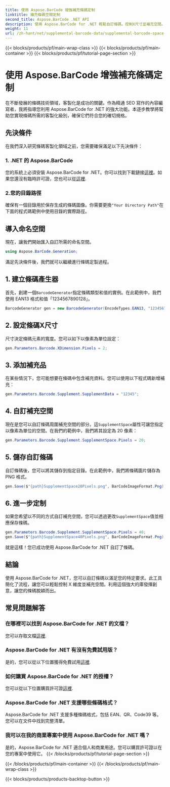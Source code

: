 ```yaml
---
title: 使用 Aspose.BarCode 增強補充條碼定制
linktitle: 補充條碼空間定制
second_title: Aspose.BarCode .NET API
description: 使用 Aspose.BarCode for .NET 輕鬆自訂條碼。控制X尺寸並補充空間。嘗試免費試用！
weight: 11
url: /zh-hant/net/supplemental-barcode-data/supplemental-barcode-space-customization/
---
```


{{< blocks/products/pf/main-wrap-class >}}
{{< blocks/products/pf/main-container >}}
{{< blocks/products/pf/tutorial-page-section >}}

# 使用 Aspose.BarCode 增強補充條碼定制


在不斷發展的條碼技術領域，客製化是成功的關鍵。作為精通 SEO 寫作的內容編寫者，我將指導您利用 Aspose.BarCode for .NET 的強大功能。本逐步教學將幫助您實現條碼所需的客製化級別，確保它們符合您的確切規格。

## 先決條件

在我們深入研究條碼客製化領域之前，您需要確保滿足以下先決條件：

### 1. .NET 的 Aspose.BarCode

您的系統上必須安裝 Aspose.BarCode for .NET。你可以找到下載鏈接[這裡](https://releases.aspose.com/barcode/net/)。如果您還沒有臨時許可證，您也可以從[這裡](https://purchase.aspose.com/temporary-license/).

### 2.您的目錄路徑

確保有一個目錄用於保存生成的條碼圖像。你需要更換`"Your Directory Path"`在下面的程式碼範例中使用目錄的實際路徑。

## 導入命名空間

現在，讓我們開始匯入自訂所需的命名空間。

```csharp
using Aspose.BarCode.Generation;
```

滿足先決條件後，我們就可以繼續進行條碼定製過程。

## 1. 建立條碼產生器

首先，創建一個`BarcodeGenerator`指定條碼類型和值的實例。在此範例中，我們使用 EAN13 格式和值「1234567890128」。

```csharp
BarcodeGenerator gen = new BarcodeGenerator(EncodeTypes.EAN13, "1234567890128");
```

## 2. 設定條碼X尺寸

尺寸決定條碼元素的寬度。您可以如下以像素為單位設定：

```csharp
gen.Parameters.Barcode.XDimension.Pixels = 2;
```

## 3. 添加補充品

在某些情況下，您可能想要在條碼中包含補充資料。您可以使用以下程式碼新增補充：

```csharp
gen.Parameters.Barcode.Supplement.SupplementData = "12345";
```

## 4. 自訂補充空間

現在是您可以自訂條碼周圍補充空間的部分。這`SupplementSpace`屬性可讓您指定以像素為單位的空間。在我們的範例中，我們將其設定為 20 像素：

```csharp
gen.Parameters.Barcode.Supplement.SupplementSpace.Pixels = 20;
```

## 5. 儲存自訂條碼

自訂條碼後，您可以將其儲存到指定目錄。在此範例中，我們將條碼圖片儲存為 PNG 格式。

```csharp
gen.Save($"{path}SupplementSpace20Pixels.png", BarCodeImageFormat.Png);
```

## 6. 進一步定制

如果您希望以不同的方式自訂補充空間，您可以透過更改`SupplementSpace`值並相應保存條碼。

```csharp
gen.Parameters.Barcode.Supplement.SupplementSpace.Pixels = 40;
gen.Save($"{path}SupplementSpace40Pixels.png", BarCodeImageFormat.Png);
```

就是這樣！您已成功使用 Aspose.BarCode for .NET 自訂了條碼。

## 結論

使用 Aspose.BarCode for .NET，您可以自訂條碼以滿足您的特定要求。此工具簡化了流程，讓您可以輕鬆控制 X 維度並補充空間。利用這個強大的庫發揮創意，讓您的條碼脫穎而出。

## 常見問題解答

### 在哪裡可以找到 Aspose.BarCode for .NET 的文檔？
您可以存取文檔[這裡](https://reference.aspose.com/barcode/net/).

### Aspose.BarCode for .NET 有沒有免費試用版？
是的，您可以從以下位置獲得免費試用[這裡](https://releases.aspose.com/).

### 如何購買 Aspose.BarCode for .NET 的授權？
您可以從以下位置購買許可證[這裡](https://purchase.aspose.com/buy).

### Aspose.BarCode for .NET 支援哪些條碼格式？
Aspose.BarCode for .NET 支援多種條碼格式，包括 EAN、QR、Code39 等。您可以在文件中找到完整清單。

### 我可以在我的商業專案中使用 Aspose.BarCode for .NET 嗎？
是的，Aspose.BarCode for .NET 適合個人和商業用途。您可以購買許可證以在您的專案中使用它。
{{< /blocks/products/pf/tutorial-page-section >}}

{{< /blocks/products/pf/main-container >}}
{{< /blocks/products/pf/main-wrap-class >}}

{{< blocks/products/products-backtop-button >}}
